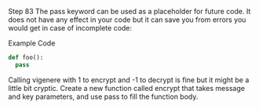 Step 83
The pass keyword can be used as a placeholder for future code. It does not have any effect in your code but it can save you from errors you would get in case of incomplete code:

Example Code

```python
def foo():
  pass
```

Calling vigenere with 1 to encrypt and -1 to decrypt is fine but it might be a little bit cryptic. Create a new function called encrypt that takes message and key parameters, and use pass to fill the function body.
